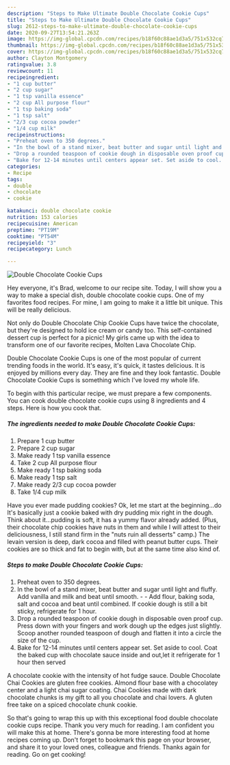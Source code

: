```yaml
---
description: "Steps to Make Ultimate Double Chocolate Cookie Cups"
title: "Steps to Make Ultimate Double Chocolate Cookie Cups"
slug: 2612-steps-to-make-ultimate-double-chocolate-cookie-cups
date: 2020-09-27T13:54:21.263Z
image: https://img-global.cpcdn.com/recipes/b18f60c88ae1d3a5/751x532cq70/double-chocolate-cookie-cups-recipe-main-photo.jpg
thumbnail: https://img-global.cpcdn.com/recipes/b18f60c88ae1d3a5/751x532cq70/double-chocolate-cookie-cups-recipe-main-photo.jpg
cover: https://img-global.cpcdn.com/recipes/b18f60c88ae1d3a5/751x532cq70/double-chocolate-cookie-cups-recipe-main-photo.jpg
author: Clayton Montgomery
ratingvalue: 3.8
reviewcount: 11
recipeingredient:
- "1 cup butter"
- "2 cup sugar"
- "1 tsp vanilla essence"
- "2 cup All purpose flour"
- "1 tsp baking soda"
- "1 tsp salt"
- "2/3 cup cocoa powder"
- "1/4 cup milk"
recipeinstructions:
- "Preheat oven to 350 degrees."
- "In the bowl of a stand mixer, beat butter and sugar until light and fluffy. Add vanilla and milk and beat until smooth.  Add flour, baking soda, salt and cocoa and beat until combined. If cookie dough is still a bit sticky, refrigerate for 1 hour."
- "Drop a rounded teaspoon of cookie dough in disposable oven proof cup. Press down with your fingers and work dough up the edges just slightly. Scoop another rounded teaspoon of dough and flatten it into a circle the size of the cup."
- "Bake for 12-14 minutes until centers appear set. Set aside to cool. Coat the baked cup with chocolate sauce inside and out,let it refrigerate for 1 hour then served"
categories:
- Recipe
tags:
- double
- chocolate
- cookie

katakunci: double chocolate cookie 
nutrition: 153 calories
recipecuisine: American
preptime: "PT19M"
cooktime: "PT54M"
recipeyield: "3"
recipecategory: Lunch

---
```



![Double Chocolate Cookie Cups](https://img-global.cpcdn.com/recipes/b18f60c88ae1d3a5/751x532cq70/double-chocolate-cookie-cups-recipe-main-photo.jpg)

Hey everyone, it's Brad, welcome to our recipe site. Today, I will show you a way to make a special dish, double chocolate cookie cups. One of my favorites food recipes. For mine, I am going to make it a little bit unique. This will be really delicious.

Not only do Double Chocolate Chip Cookie Cups have twice the chocolate, but they&#39;re designed to hold ice cream or candy too. This self-contained dessert cup is perfect for a picnic! My girls came up with the idea to transform one of our favorite recipes, Molten Lava Chocolate Chip.

Double Chocolate Cookie Cups is one of the most popular of current trending foods in the world. It's easy, it's quick, it tastes delicious. It is enjoyed by millions every day. They are fine and they look fantastic. Double Chocolate Cookie Cups is something which I've loved my whole life.


To begin with this particular recipe, we must prepare a few components. You can cook double chocolate cookie cups using 8 ingredients and 4 steps. Here is how you cook that.

<!--inarticleads1-->

##### The ingredients needed to make Double Chocolate Cookie Cups:

1. Prepare 1 cup butter
1. Prepare 2 cup sugar
1. Make ready 1 tsp vanilla essence
1. Take 2 cup All purpose flour
1. Make ready 1 tsp baking soda
1. Make ready 1 tsp salt
1. Make ready 2/3 cup cocoa powder
1. Take 1/4 cup milk


Have you ever made pudding cookies? Ok, let me start at the beginning…do It&#39;s basically just a cookie baked with dry pudding mix right in the dough. Think about it…pudding is soft, it has a yummy flavor already added. (Plus, their chocolate chip cookies have nuts in them and while I will attest to their deliciousness, I still stand firm in the &#34;nuts ruin all desserts&#34; camp.) The levain version is deep, dark cocoa and filled with peanut butter cups. Their cookies are so thick and fat to begin with, but at the same time also kind of. 

<!--inarticleads2-->

##### Steps to make Double Chocolate Cookie Cups:

1. Preheat oven to 350 degrees.
1. In the bowl of a stand mixer, beat butter and sugar until light and fluffy. Add vanilla and milk and beat until smooth. -  - Add flour, baking soda, salt and cocoa and beat until combined. If cookie dough is still a bit sticky, refrigerate for 1 hour.
1. Drop a rounded teaspoon of cookie dough in disposable oven proof cup. Press down with your fingers and work dough up the edges just slightly. Scoop another rounded teaspoon of dough and flatten it into a circle the size of the cup.
1. Bake for 12-14 minutes until centers appear set. Set aside to cool. Coat the baked cup with chocolate sauce inside and out,let it refrigerate for 1 hour then served


A chocolate cookie with the intensity of hot fudge sauce. Double Chocolate Chai Cookies are gluten free cookies. Almond flour base with a chocolatey center and a light chai sugar coating. Chai Cookies made with dark chocolate chunks is my gift to all you chocolate and chai lovers. A gluten free take on a spiced chocolate chunk cookie. 

So that's going to wrap this up with this exceptional food double chocolate cookie cups recipe. Thank you very much for reading. I am confident you will make this at home. There's gonna be more interesting food at home recipes coming up. Don't forget to bookmark this page on your browser, and share it to your loved ones, colleague and friends. Thanks again for reading. Go on get cooking!
